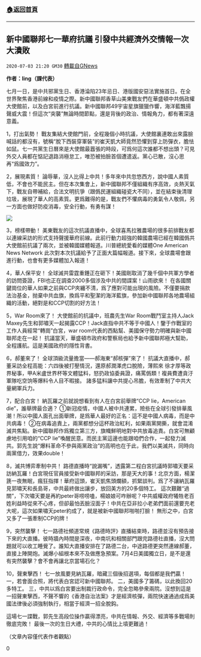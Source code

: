 ###  [:house:返回首頁](https://github.com/ourhimalayas/txt)
---

## 新中國聯邦七一華府抗議 引發中共經濟外交情報一次大潰敗
`2020-07-03 21:20 GM30` [轉載自GNews](https://gnews.org/zh-hant/253266/)

**作者：ling（課代表）**

七月一日，是中共邪黨生日、香港淪陷23年忌日、港版國安惡法實施首日。在全世界聚焦香港前線和疫情之際。新中國聯邦香草山美東戰友們在華盛頓中共僞政權大使館前，以及白宮前進行抗議。新中國聯邦49宇宙星旗獵獵作響，海洋藍飄揚聲威大震！但這次“突襲”無論時間節點，還是背後的政治、情報角力，都有著深遠意義。

1，打出氣勢！
戰友集結大使館門前，全程幾個小時抗議，大使館裏連敢出來露臉喊話的都沒有，號稱“脫下西裝穿軍裝”的崔天凱大師竟然恐懼到穿上防彈衣，膽怯如鼠。七一共黨生日曆來是大使館最囂張的時段，可爲何這次誰都不想出頭？可見外交人員都在惦記退路消極怠工，唯恐被拍臉首個遭遣返。黨心已散，沒心思再“爲國效力”。

2，展現素質！
論辱華，沒人比得上中共！多年來中共忽悠西方，說中國人素質低，不會也不能民主。但在本次集會上，新中國聯邦不僅組織有序高效，炎熱天氣下，戰友自帶補給，合法文明抗爭（跟僞民運組織碰瓷大不同），並在結束後清理垃圾，展現了華人的高素質。更爲難得的是，戰友們不懼病毒的勇氣令人敬佩，另一方面也做好防疫消毒，安全行動，有勇有謀！

![](https://s3.amazonaws.com/gnews-media-offload/wp-content/uploads/2020/07/03211629/1-46-1.jpg)

3，榜樣帶動！
美東戰友的這次抗議直播中，全球喜馬拉雅農場的很多前排戰友都以連線采訪的形式支持聲援華府前線。此前行動力超強的韓國農場已經在韓國僞共大使館前抗議了兩次，並被韓國媒體報道。川普總統愛看的媒體One American News Network 此次對本次抗議給予了正面大篇幅報道。接下來，全球農場會跟進行動，也會有更多媒體加入報道！

4，華人保平安！
全球滅共雷霆重錘正在砸下！美國剛取消了幾千個中共軍方學者的訪問簽證，FBI也正在調查2000多個涉及中共的間諜案！山雨欲來！
在各國關鍵崗位的華人如果之前與CCP夾纏不清，爲了應對可能出現的風險。不僅要捐款法治基金，抛棄中共血旗，換爲平和聖潔的海洋藍旗，參加新中國聯邦各地農場組織的活動，絕對是和CCP切割的好方法！

5，War Room來了！
大使館前的抗議中，班農先生War Room戰鬥室主持人Jack Maxey先生和郭嘯天一起揭露CCP！Jack直指中共不等于中國人！鑒于作戰室的工作人員經常“轉崗”白宮，war room代表的西點幫、美國保守勢力明確與新中國聯邦走在一起！
抗議當天，華盛頓市政府和警察局也給予新中國聯邦極大幫助，全程護航。這是美國政府的隱性背書。

6，郝董來了！
全球頂級流量擔當——郝海東“郝核彈”來了！
抗議大直播中，郝董采訪全程高能：六四後被打壓情況，還原郝潤澤虎口脫險，薄熙來 徐才厚等政界秘事，甲A米盧世界杯等文體猛料，怒扔政協委員證，痛罵僞類！複員費遭貪汙軍隊吃空饷等爆料令人目不暇接。
諸多猛料讓中共提心吊膽，有效牽制了中共大量網軍兵力。

7，配合白宮！
納瓦羅之前就說想看到有人在白宮前舉牌“CCP lie，American die”，誰舉牌最合適？
①新冠疫情，中國人被中共連累，險些在全球引發排華風潮！所以中國人面孔出面舉牌，是爲華人最好的正名：這不是中國人病毒，而是中共病毒！
②在病毒追責上，兩黨都想分這杯政治紅利，如果兩黨開撕，就會混淆滅共焦點。新中國聯邦作爲獨立第三方，旗幟鮮明地對中共放毒追責。白宮可無顧慮地引用咱的“CCP lie”喚醒民意。而民主黨這邊也能跟咱們合作，一起發力滅共。郭先生說“爆料革命不參與兩黨政治”的高明也在于此，我們以美滅共，同時向兩黨借力，效果double！

8，滅共博弈牽制中共！
路德直播時“說漏嘴”，透露第二程白宮抗議時郭嘯天要采訪納瓦羅！白宮現任官員接受新中國聯邦的采訪，那是天大的事！北京方面，楊潔篪一夜無眠，瘋狂指揮！華府這頭，崔天凱焦頭爛額，抓緊談判。爲了不讓納瓦羅見郭嘯天和長島哥，中共最終做出讓步，放回美方的20多個特工。
這次艱難“過關”，下次嘯天要是再約peter哥唠唠嗑，楊娘娘可咋辦呢？中共威權政府犧牲老百姓利益時從來不心疼，但卻最怕丟臉沒面子！中共在亞非拉小老弟們面前還要充老大呢，這次如果嘯天peter約成了，就是被新中國聯邦啪啪打臉！
無形之中，白宮又多了一張牽制CCP的牌！

9，突然襲擊！
七一路德社頻道常規《路德時評》直播結束時，路德並沒有預告接下來的大直播。彼時牆內時間是深夜，中南坑和相關部門跟完路德社直播，沒大問題就可以收工睡覺了。誰知大直播安排在了路德二台，中途路德更突然連線郝董，直接上陣開炮。滅爆小組根本來不及做應急預案。7月4日美國獨立日，是不是還有突然襲擊？會不會再讓北京當場石化？

10，聲東擊西！
七一放風要見納瓦羅，暗藏三個後招選項，每個都是我們贏！
一，若會面合照，將代表白宮認可新中國聯邦。
二，美國多了籌碼，以此換回20多特工。
三，中共以爲白宮要出制裁行政命令，完全忽略參衆兩院。沒想到這是一招聲東擊西，不聲不響的《香港自治法案》才是經濟核彈，兩院快速通過成爲美國法律後必須強制執行，相當于經濟一招全脫鈎。

這場七一諜戰，郭先生高段位操作贏得漂亮，中共在情報、外交、經濟等多戰場則徹底完敗！
最後一次的生日大禮，中共的心情比上墳更難過！

（文章內容僅代表作者觀點）

0
